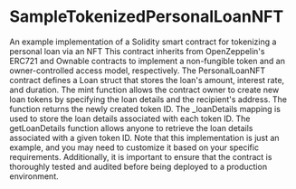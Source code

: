 # SampleTokenizedPersonalLoanNFT
An example implementation of a Solidity smart contract for tokenizing a personal loan via an NFT
This contract inherits from OpenZeppelin's ERC721 and Ownable contracts to implement a non-fungible token and an owner-controlled access model, respectively. The PersonalLoanNFT contract defines a Loan struct that stores the loan's amount, interest rate, and duration.
The mint function allows the contract owner to create new loan tokens by specifying the loan details and the recipient's address. The function returns the newly created token ID. The _loanDetails mapping is used to store the loan details associated with each token ID.
The getLoanDetails function allows anyone to retrieve the loan details associated with a given token ID.
Note that this implementation is just an example, and you may need to customize it based on your specific requirements. Additionally, it is important to ensure that the contract is thoroughly tested and audited before being deployed to a production environment.
